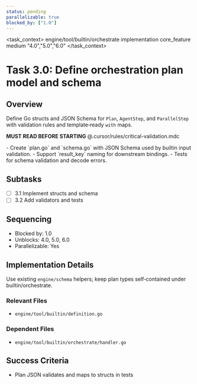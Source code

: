 ```yaml
---
status: pending
parallelizable: true
blocked_by: ["1.0"]
---
```


<task_context>
<domain>engine/tool/builtin/orchestrate</domain>
<type>implementation</type>
<scope>core_feature</scope>
<complexity>medium</complexity>
<dependencies></dependencies>
<unblocks>"4.0","5.0","6.0"</unblocks>
</task_context>

# Task 3.0: Define orchestration plan model and schema

## Overview

Define Go structs and JSON Schema for `Plan`, `AgentStep`, and `ParallelStep` with validation rules and template‑ready `with` maps.

<import>**MUST READ BEFORE STARTING** @.cursor/rules/critical-validation.mdc</import>

<requirements>
- Create `plan.go` and `schema.go` with JSON Schema used by builtin input validation.
- Support `result_key` naming for downstream bindings.
- Tests for schema validation and decode errors.
</requirements>

## Subtasks

- [ ] 3.1 Implement structs and schema
- [ ] 3.2 Add validators and tests

## Sequencing

- Blocked by: 1.0
- Unblocks: 4.0, 5.0, 6.0
- Parallelizable: Yes

## Implementation Details

Use existing `engine/schema` helpers; keep plan types self‑contained under builtin/orchestrate.

### Relevant Files

- `engine/tool/builtin/definition.go`

### Dependent Files

- `engine/tool/builtin/orchestrate/handler.go`

## Success Criteria

- Plan JSON validates and maps to structs in tests
